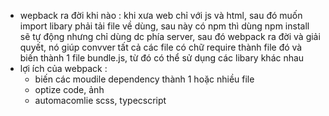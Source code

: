 - wepback ra đời khi nào : khi xưa web chỉ với js và html, sau đó muốn import libary phải tải file về dùng, sau này có npm thì dùng npm install sẽ tự động nhưng chỉ dùng dc phía server, sau đó webpack ra đời và giải quyết, nó giúp convver tất cả các file có chữ require thành file đó và biến thành 1 file bundle.js, từ đó có thể sử dụng các libary khác nhau
- lợi ích của webpack : 
    - biến các moudile dependency thành 1 hoặc nhiều file 
    - optize code, ảnh
    - automacomlie scss, typecscript
    